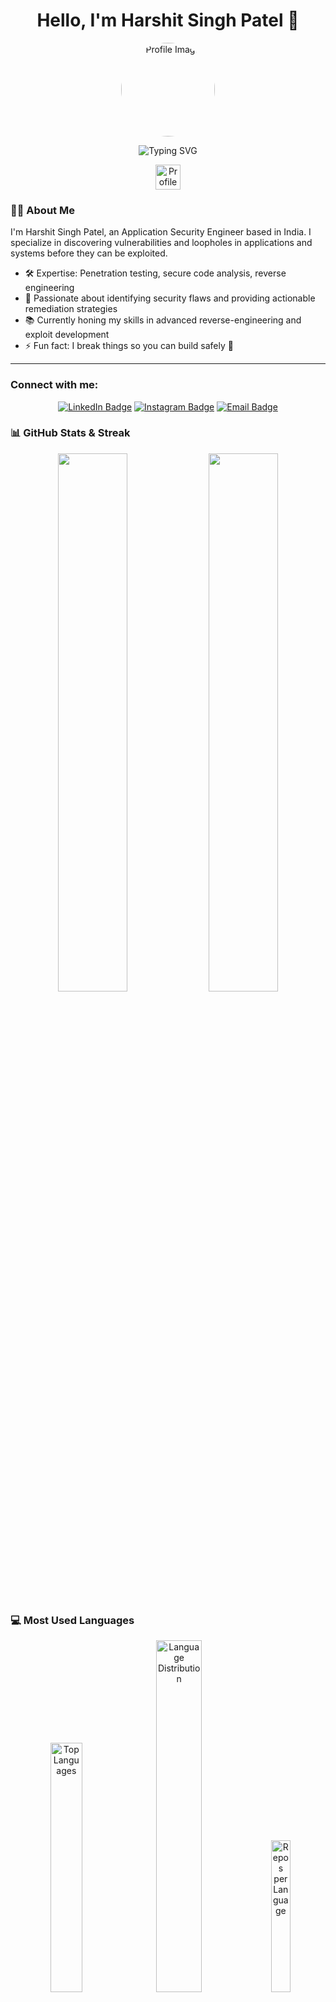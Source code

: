 <!-- Profile Header -->
<div align="center">
  <h1>Hello, I'm Harshit Singh Patel 👋</h1>
  <img src="https://github.com/Harshit-Patel01.png" alt="Profile Image" width="150" height="150" style="border-radius: 50%;" />
</div>

<p align="center">
  <img src="https://readme-typing-svg.demolab.com?font=Fira+Code&size=24&pause=1000&color=36BCF7&center=true&vCenter=true&width=1000&height=45&lines=Application+Security+Engineer+%7C+Reverse+Engineering;Finding+Vulnerabilities+%26+Security+Flaws;Penetration+Testing+%7C+Secure+Code+Analysis;Securing+the+Digital+Future+%F0%9F%9A%80" alt="Typing SVG" />
</p>

<p align="center">
  <img src="https://visitcount.itsvg.in/api?id=Harshit-Patel01&icon=5&color=6" alt="Profile Views" height="40"/>
</p>


<!-- About Me -->
### 👨‍💻 About Me
I'm Harshit Singh Patel, an Application Security Engineer based in India. I specialize in discovering vulnerabilities and loopholes in applications and systems before they can be exploited.

- 🛠️ Expertise: Penetration testing, secure code analysis, reverse engineering
- 🔎 Passionate about identifying security flaws and providing actionable remediation strategies
- 📚 Currently honing my skills in advanced reverse-engineering and exploit development
- ⚡ Fun fact: I break things so you can build safely 🚀

---

<!-- Social Links -->
### Connect with me:
<p align="center">
  <a href="https://linkedin.com/in/harshit-patel01" target="_blank"><img src="https://img.shields.io/badge/LinkedIn-blue?logo=linkedin&logoColor=white" alt="LinkedIn Badge"/></a>
  <a href="https://www.instagram.com/_Hars.hit_001" target="_blank"><img src="https://img.shields.io/badge/Instagram-E4405F?logo=instagram&logoColor=white" alt="Instagram Badge"/></a>
  <a href="mailto:Harshit.Patel01@outlook.in"><img src="https://img.shields.io/badge/Email-D14836?logo=gmail&logoColor=white" alt="Email Badge"/></a>
</p>


<!-- GitHub Stats -->
### 📊 GitHub Stats & Streak
<p align="center">
  <img src="https://github-readme-stats.vercel.app/api?username=Harshit-Patel01&show_icons=true&theme=radical&hide_border=true&border_radius=12&include_all_commits=true&count_private=true" width="47%" />
  <img src="https://github-readme-streak-stats.herokuapp.com/?user=Harshit-Patel01&theme=radical&hide_border=true&border_radius=12" width="47%" />
</p>

<!-- Most Used Languages -->
### 💻 Most Used Languages
<p align="center">
  <img src="https://github-readme-stats.vercel.app/api/top-langs/?username=Harshit-Patel01&langs_count=8&layout=donut-vertical&theme=dark&hide_border=true&border_radius=10" width="32%" alt="Top Languages" />
  <img src="https://github-readme-stats.vercel.app/api/top-langs/?username=Harshit-Patel01&langs_count=6&theme=dark&hide_border=true&border_radius=10" width="38%" alt="Language Distribution" />
  <img src="https://github-profile-summary-cards.vercel.app/api/cards/repos-per-language?username=Harshit-Patel01&theme=github_dark" width="25%" alt="Repos per Language" />
</p>

<!-- GitHub Contributions -->
### 🏅 My Contributions
<p align="center">
  <img src="https://github-profile-summary-cards.vercel.app/api/cards/profile-details?username=Harshit-Patel01&theme=github_dark" alt="GitHub Contributions" />
</p>

<!-- Activity Graph -->
<p align="center">
  <img src="https://github-readme-activity-graph.vercel.app/graph?username=Harshit-Patel01&theme=react-dark&hide_border=true&area=true" width="95%" alt="Activity Graph" />
</p>
